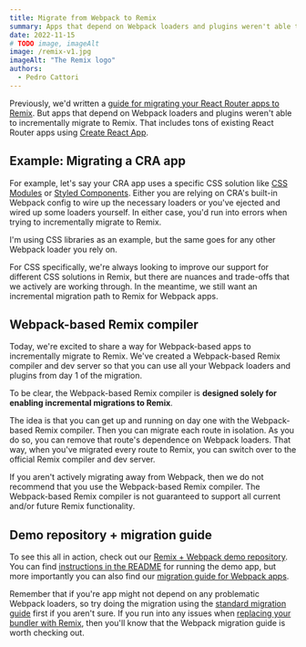 ```yaml
---
title: Migrate from Webpack to Remix
summary: Apps that depend on Webpack loaders and plugins weren't able to incrementally migrate to Remix. Until now!
date: 2022-11-15
# TODO image, imageAlt
image: /remix-v1.jpg
imageAlt: "The Remix logo"
authors:
  - Pedro Cattori
---
```


Previously, we'd written a [guide for migrating your React Router apps to Remix](https://remix.run/docs/en/v1/guides/migrating-react-router-app).
But apps that depend on Webpack loaders and plugins weren't able to incrementally migrate to Remix.
That includes tons of existing React Router apps using [Create React App](https://create-react-app.dev/).

## Example: Migrating a CRA app

For example, let's say your CRA app uses a specific CSS solution like [CSS Modules](https://github.com/css-modules/css-modules) or [Styled Components](https://styled-components.com/).
Either you are relying on CRA's built-in Webpack config to wire up the necessary loaders or you've ejected and wired up some loaders yourself.
In either case, you'd run into errors when trying to incrementally migrate to Remix.

I'm using CSS libraries as an example, but the same goes for any other Webpack loader you rely on.

For CSS specifically, we're always looking to improve our support for different CSS solutions in Remix, but there are nuances and trade-offs that we actively are working through.
In the meantime, we still want an incremental migration path to Remix for Webpack apps.

## Webpack-based Remix compiler

Today, we're excited to share a way for Webpack-based apps to incrementally migrate to Remix.
We've created a Webpack-based Remix compiler and dev server so that you can use all your Webpack loaders and plugins from day 1 of the migration.

To be clear, the Webpack-based Remix compiler is **designed solely for enabling incremental migrations to Remix**.

The idea is that you can get up and running on day one with the Webpack-based Remix compiler.
Then you can migrate each route in isolation.
As you do so, you can remove that route's dependence on Webpack loaders. 
That way, when you've migrated every route to Remix, you can switch over to the official Remix compiler and dev server.

If you aren't actively migrating away from Webpack, then we do not recommend that you use the Webpack-based Remix compiler.
The Webpack-based Remix compiler is not guaranteed to support all current and/or future Remix functionality.

## Demo repository + migration guide

To see this all in action, check out our [Remix + Webpack demo repository](https://github.com/pcattori/remix-webpack-demo).
You can find [instructions in the README](https://github.com/pcattori/remix-webpack-demo#setup) for running the demo app, but more importantly you can also find our [migration guide for Webpack apps](https://github.com/pcattori/remix-webpack-demo/blob/main/docs/migration-guide.md).

Remember that if you're app might not depend on any problematic Webpack loaders, so try doing the migration using the [standard migration guide](https://remix.run/docs/en/v1/guides/migrating-react-router-app) first if you aren't sure.
If you run into any issues when [replacing your bundler with Remix](https://remix.run/docs/en/v1/guides/migrating-react-router-app#replacing-the-bundler-with-remix), then you'll know that the Webpack migration guide is worth checking out.
